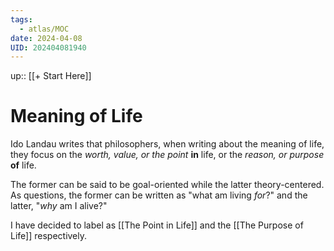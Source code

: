 ```yaml
---
tags:
  - atlas/MOC
date: 2024-04-08
UID: 202404081940
---
```


up:: [[+ Start Here]]

# Meaning of Life

Ido Landau writes that philosophers, when writing about the meaning of life, they focus on the *worth, value, or the point* **in** life, or the *reason, or purpose* **of** life.

The former can be said to be goal-oriented while the latter theory-centered. As questions, the former can be written as "what am living *for*?" and the latter, "*why* am I alive?" 

I have decided to label as [[The Point in Life]] and the [[The Purpose of Life]] respectively.




